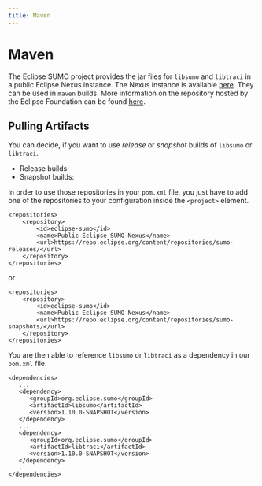 ```yaml
---
title: Maven
---
```


# Maven

The Eclipse SUMO project provides the jar files for `libsumo` and `libtraci` in a public Eclipse Nexus instance. 
The Nexus instance is available [here](https://repo.eclipse.org). They can be used in `maven` builds. 
More information on the repository hosted by the Eclipse Foundation can be found [here](https://wiki.eclipse.org/Services/Nexus).

## Pulling Artifacts

You can decide, if you want to use *release* or *snapshot* builds of `libsumo` or `libtraci`.
- Release builds: [](https://repo.eclipse.org/content/repositories/sumo-releases/)
- Snapshot builds: [](https://repo.eclipse.org/content/repositories/sumo-snapshots/)

In order to use those repositories in your `pom.xml` file, you just have to add one of the repositories to your configuration inside the `<project>` element.

```
<repositories>
    <repository>
        <id>eclipse-sumo</id>
        <name>Public Eclipse SUMO Nexus</name>
        <url>https://repo.eclipse.org/content/repositories/sumo-releases/</url>
    </repository>
</repositories>
```
or
```
<repositories>
    <repository>
        <id>eclipse-sumo</id>
        <name>Public Eclipse SUMO Nexus</name>
        <url>https://repo.eclipse.org/content/repositories/sumo-snapshots/</url>
    </repository>
</repositories>
```
You are then able to reference `libsumo` or `libtraci` as a dependency in our `pom.xml` file.
```
<dependencies>
   ...
   <dependency>
      <groupId>org.eclipse.sumo</groupId>
      <artifactId>libsumo</artifactId>
      <version>1.10.0-SNAPSHOT</version>
   </dependency>
   ...
   <dependency>
      <groupId>org.eclipse.sumo</groupId>
      <artifactId>libtraci</artifactId>
      <version>1.10.0-SNAPSHOT</version>
   </dependency>
   ...
</dependencies>
```




